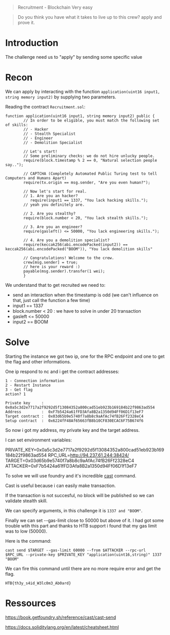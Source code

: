 > Recruitment - Blockchain
> Very easy

>Do you think you have what it takes to live up to this crew? apply and prove it.

# Introduction

The challenge need us to "apply" by sending some specific value

# Recon

We can apply by interacting with the function `application(uint16 input1, string memory input2)` by supplying two parameters.

Reading the contract `Recruitment.sol`: 

```
function application(uint16 input1, string memory input2) public {
        // In order to be eligible, you must match the following set of skills:
        // - Hacker
        // - Stealth Specialist
        // - Engineer
        // - Demolition Specialist

        // Let's start!
        // Some preliminary checks: we do not hire unlucky people.
        require(block.timestamp % 2 == 0, "Natural selection people say..");

        // CAPTCHA (Completely Automated Public Turing test to tell Computers and Humans Apart)
        require(tx.origin == msg.sender, "Are you even human?");

        // Now let's start for real.
        // 1. Are you an hacker?
           require(input1 == 1337, "You lack hacking skills.");
        // yeah you definitely are.

        // 2. Are you stealthy?
        require(block.number < 20, "You lack stealth skills.");

        // 3. Are you an engineer?
        require(gasleft() <= 50000, "You lack engineering skills.");

        // 4. Are you a demolition specialist?
        require(keccak256(abi.encodePacked(input2)) == keccak256(abi.encodePacked("BOOM")), "You lack demolition skills"

        // Congratulations! Welcome to the crew.
        crew[msg.sender] = true;
        // here is your reward :)
        payable(msg.sender).transfer(1 wei);
        }
```

We understand that to get recruited we need to:

- send an interaction when the timestamp is odd (we can't influence on that, just call the function a few time)
- input1 == 1337
- block.number < 20 : we have to solve in under 20 transaction
- gasleft <= 50000 
- input2 == BOOM

# Solve

Starting the instance we got two ip, one for the RPC endpoint and one to get the flag and other informations.

One ip respond to nc and i get the contract addresses:

```
1 - Connection information
2 - Restart Instance
3 - Get flag
action? 1

Private key     :  0x0a5c3d2e7717a2f9292d5f13084352a800cad51eb923b169184b22f9863ad554
Address         :  0xF7b5424a61fFD3Afa8B2a1350d94Ff06D1f13eF7
Target contract :  0x03d65b9e5740f7a8b8c9aAfAc74fB26Ff2328eC4
Setup contract  :  0x6224fF48Af65663fB8b10CF830ECAC6F75B674f6

```

So now i got my address, my private key and the target address.

I can set environment variables:

PRIVATE_KEY=0x0a5c3d2e7717a2f9292d5f13084352a800cad51eb923b169184b22f9863ad554
RPC_URL=http://94.237.61.244:38424/
TARGET=0x03d65b9e5740f7a8b8c9aAfAc74fB26Ff2328eC4
ATTACKER=0xF7b5424a61fFD3Afa8B2a1350d94Ff06D1f13eF7

To solve we will use foundry and it's incredible [cast](https://book.getfoundry.sh/reference/cli/cast) command.

Cast is useful because i can easily make transaction.

If the transaction is not succesful, no block will be published so we can validate stealth skill.

We can specify arguments, in this challenge it is `1337 and "BOOM"`.

Finally we can set --gas-limit close to 50000 but above of it. I had got some trouble wtih this part and thanks to HTB support i found that my gas limit was to low (50000).

Here is the command:

`cast send $TARGET --gas-limit 60000 --from $ATTACKER --rpc-url $RPC_URL --private-key $PRIVATE_KEY "application(uint16,string)" 1337 "BOOM"`

We can fire this command until there are no more require error and get the flag.


`HTB{th3y_s4id_W3lc0m3_Ab0ard}`

# Ressources

https://book.getfoundry.sh/reference/cast/cast-send

https://docs.soliditylang.org/en/latest/cheatsheet.html
